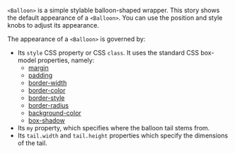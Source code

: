 `<Balloon>` is a simple stylable balloon-shaped wrapper. This story shows the default appearance of a `<Balloon>`. You can use the position and style knobs to adjust its appearance.

The appearance of a `<Balloon>` is governed by:

- Its `style` CSS property or CSS `class`. It uses the standard CSS box-model properties, namely:
  - [margin](https://developer.mozilla.org/en-US/docs/Web/CSS/margin)
  - [padding](https://developer.mozilla.org/en-US/docs/Web/CSS/padding)
  - [border-width](https://developer.mozilla.org/en-US/docs/Web/CSS/border-width)
  - [border-color](https://developer.mozilla.org/en-US/docs/Web/CSS/border-color)
  - [border-style](https://developer.mozilla.org/en-US/docs/Web/CSS/border-style)
  - [border-radius](https://developer.mozilla.org/en-US/docs/Web/CSS/border-radius)
  - [background-color](https://developer.mozilla.org/en-US/docs/Web/CSS/background-color)
  - [box-shadow](https://developer.mozilla.org/en-US/docs/Web/CSS/box-shadow)
- Its `my` property, which specifies where the balloon tail stems from.
- Its `tail.width` and `tail.height` properties which specify the dimensions of the tail.
